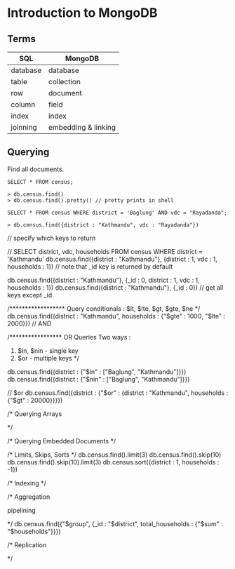 # Introduction to MongoDB

## Terms
| SQL      | MongoDB             |
|----------|---------------------|
| database | database            |
| table    | collection          |
| row      | document            |
| column   | field               |
| index    | index               |
| joinning | embedding & linking |

## Querying

Find all documents.

	SELECT * FROM census;
	
	> db.census.find()
	> db.census.find().pretty() // pretty prints in shell

	SELECT * FROM census WHERE district = 'Baglung' AND vdc = "Rayadanda";
	
	> db.census.find({district : "Kathmandu", vdc : "Rayadanda"})

// specify which keys to return

// SELECT district, vdc, households FROM census WHERE district = 'Kathmandu'
db.census.find({district : "Kathmandu"}, {district : 1, vdc : 1, households : 1})
// note that _id key is returned by default

db.census.find({district : "Kathmandu"}, {_id : 0, district : 1, vdc : 1, households : 1})
db.census.find({district : "Kathmandu"}, {_id : 0}) // get all keys except _id

/******************
Query conditionals :
$lt, $lte, $gt, $gte, $ne
*/
db.census.find({district : "Kathmandu", households : {"$gte" : 1000, "$lte" : 2000}}) // AND

/*****************
OR Queries
Two ways :
1) $in, $nin - single key
2) $or - multiple keys
*/

db.census.find({district : {"$in" : ["Baglung", "Kathmandu"]}})
db.census.find({district : {"$nin" : ["Baglung", "Kathmandu"]}})

// $or
db.census.find({district : {"$or" : {district : "Kathmandu", households : {"$gt" : 20000}}}})


/*
Querying Arrays

*/


/*
Querying Embedded Documents
*/


/*
Limits, Skips, Sorts
*/
db.census.find().limit(3)
db.census.find().skip(10)
db.census.find().skip(10).limit(3)
db.census.sort({district : 1, households : -1})


/*
Indexing
*/




/*
Aggregation

pipelining

*/
db.census.find({"$group", {_id : "$district", total_households : {"$sum" : "$households"}}})


/*
Replication

*/

